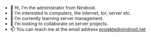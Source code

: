 - 👋 Hi, I’m the administrator from Nindroid.
- 👀 I’m interested in computers, the internet, tor, server etc.
- 🌱 I’m currently learning server management.
- 💞️ I’m looking to collaborate on server projects.
- 📫 You can reach me at the email address projekte@nindroid.net
